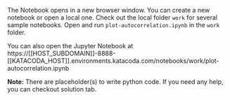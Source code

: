 The Notebook opens in a new browser window. You can create a new notebook or open a local one. Check out the local folder `work` for several sample notebooks. Open and run `plot-autocorrelation.ipynb` in the `work` folder.

You can also open the Jupyter Notebook at https://[[HOST_SUBDOMAIN]]-8888-[[KATACODA_HOST]].environments.katacoda.com/notebooks/work/plot-autocorrelation.ipynb

**Note:**
There are placeholder(s) to write python code. If you need any help, you can checkout solution tab.